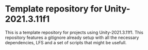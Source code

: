 # Template repository for Unity-2021.3.11f1

This is a template repository for projects using Unity-2021.3.11f1. This repository features a gitignore already setup with all the necessary dependencies, LFS and a set of scripts that might be usefull.
